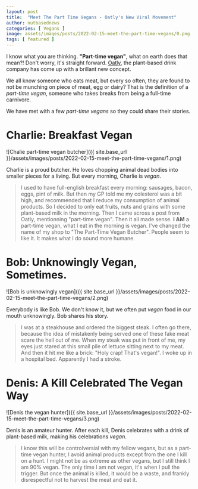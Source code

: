 ```yaml
---
layout: post
title:  "Meet The Part Time Vegans - Oatly's New Viral Movement"
author: nutbasednews
categories: [ Vegans ]
image: assets/images/posts/2022-02-15-meet-the-part-time-vegans/0.png
tags: [ featured ]
---
```


I know what you are thinking. **"Part-time vegan"**, what on earth does that mean?! Don't worry, it's straight forward. [Oatly](https://www.oatly.com), the plant-based drink company has come up with a brillant new concept.

We all know someone who eats meat, but every so often, they are found to not be munching on piece of meat, egg or dairy? That is the definition of a *part-time vegan*, someone who takes breaks from being a full-time carnivore.

We have met with a few *part-time vegans* so they could share their stories.

# Charlie: Breakfast Vegan

![Chalie part-time vegan butcher]({{ site.base_url }}/assets/images/posts/2022-02-15-meet-the-part-time-vegans/1.png)

Charlie is a proud butcher. He loves chopping animal dead bodies into smaller pieces for a living. But every morning, Charlie is *vegan*.

> I used to have full-english breakfast every morning: sausages, bacon, eggs, pint of milk. But then my GP told me my colesterol was a bit high, and recommended that I reduce my consumption of animal products. So I decided to only eat fruits, nuts and grains with some plant-based milk in the morning. Then I came across a post from Oatly, mentionning "part-time vegan". Then it all made sense. **I AM** a part-time vegan, what I eat in the morning is vegan. I've changed the name of my shop to "The Part-Time Vegan Butcher". People seem to like it. It makes what I do sound more humane.

# Bob: Unknowingly Vegan, Sometimes.

![Bob is unknowingly vegan]({{ site.base_url }}/assets/images/posts/2022-02-15-meet-the-part-time-vegans/2.png)

Everybody is like Bob. We don't know it, but we often put *vegan* food in our mouth unknowingly. Bob shares his story.

> I was at a steakhouse and ordered the biggest steak. I often go there, because the idea of mistakenly being served one of these fake meat scare the hell out of me. When my steak was put in front of me, my eyes just stared at this small pile of lettuce sitting next to my meat. And then it hit me like a brick: "Holy crap! That's vegan!". I woke up in a hospital bed. Apparently I had a stroke.

# Denis: A Kill Celebrated The Vegan Way

![Denis the vegan hunter]({{ site.base_url }}/assets/images/posts/2022-02-15-meet-the-part-time-vegans/3.png)

Denis is an amateur hunter. After each kill, Denis celebrates with a drink of plant-based milk, making his celebrations *vegan*.

> I know this will be controlversial with my fellow vegans, but as a part-time vegan hunter, I avoid animal products except from the one I kill on a hunt. I might not be as extreme as other vegans, but I still think I am 90% vegan. The only time I am not vegan, it's when I pull the trigger. But once the animal is killed, it would be a waste, and frankly disrespectful not to harvest the meat and eat it.
